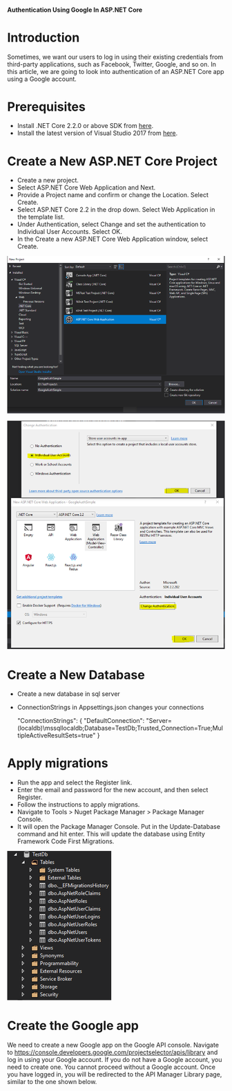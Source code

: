 
#### Authentication Using Google In ASP.NET Core
# Introduction
Sometimes, we want our users to log in using their existing credentials from third-party applications, such as Facebook, Twitter, Google, and so on. In this article, we are going to look into authentication of an ASP.NET Core app using a Google account.

# Prerequisites
- Install .NET Core 2.2.0 or above SDK from [here](https://dotnet.microsoft.com/download "here").
- Install the latest version of Visual Studio 2017 from [here](https://visualstudio.microsoft.com/tr/downloads/ "here").

# Create a New ASP.NET Core Project
- Create a new project.
- Select ASP.NET Core Web Application and Next.
- Provide a Project name and confirm or change the Location. Select Create.
- Select ASP.NET Core 2.2 in the drop down. Select Web Application in the template list.
- Under Authentication, select Change and set the authentication to Individual User Accounts. Select OK.
- In the Create a new ASP.NET Core Web Application window, select Create.

![New Project](https://raw.githubusercontent.com/cemkuru/google-authentication/master/image/newproject.PNG "New Project")

![Create Authentication](https://raw.githubusercontent.com/cemkuru/google-authentication/master/image/newproject_2.PNG "Create Authentication")
# Create a New Database 
- Create a new database in sql server 
- ConnectionStrings in Appsettings.json changes your connections


    "ConnectionStrings": {
    "DefaultConnection": "Server= (localdb)\\mssqllocaldb;Database=TestDb;Trusted_Connection=True;MultipleActiveResultSets=true"
  }

# Apply migrations
- Run the app and select the Register link.
- Enter the email and password for the new account, and then select Register.
- Follow the instructions to apply migrations.
- Navigate to Tools > Nuget Package Manager > Package Manager Console.
- It will open the Package Manager Console. Put in the Update-Database command and    hit enter. This will update the database using Entity Framework Code First Migrations.

![Table list ](https://raw.githubusercontent.com/cemkuru/google-authentication/master/image/table.PNG "Table list ")

# Create the Google app
We need to create a new Google app on the Google API console. Navigate to https://console.developers.google.com/projectselector/apis/library and log in using your Google account. If you do not have a Google account, you need to create one. You cannot proceed without a Google account. Once you have logged in, you will be redirected to the API Manager Library page, similar to the one shown below.
